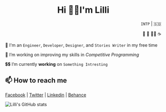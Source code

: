 <div style="text-align:center">

  <h1>Hi 🙋‍♀️I'm Lilli</h1>

</div>

<div style="text-align:end; margin-top: 1rem">

`INTP` | 🇸🇩

📖 📝 👩‍💻 ☕

</div>
<!--
- 💬 You can find more about me & my works at **[My Portfolio]()**
-->

📌 I'm an `Engineer`, `Developer`, `Designer`, and `Stories Writer` in my free time

💪 I’m working on improving my skills in _Competitive Programming_

💲💲 I’m currently **working** on `Something Intresting`



## 📫 How to reach me

[Facebook](https://facebook.com/lillime0) |
[Twitter](https://twitter.com/lillime0) |
[Linkedin](https://linkedin.com/in/lillime0) |
[Behance](https://behance.net/lillime0)

![Lilli's GitHub stats](https://github-readme-stats.vercel.app/api?username=lillime0&show_icons=true&theme=dark)




